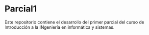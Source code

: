 # Parcial1
 Este repositorio contiene el desarrollo del primer parcial del curso de Introducción a la INgeniería en informática y sistemas.
